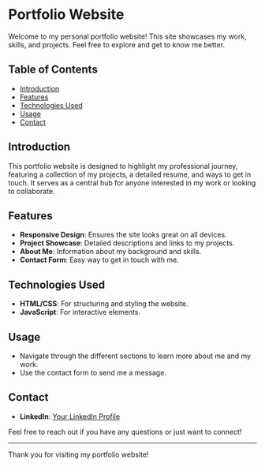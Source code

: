 # Portfolio Website

Welcome to my personal portfolio website! This site showcases my work, skills, and projects. Feel free to explore and get to know me better.

## Table of Contents

- [Introduction](#introduction)
- [Features](#features)
- [Technologies Used](#technologies-used)
- [Usage](#usage)
- [Contact](#contact)

## Introduction

This portfolio website is designed to highlight my professional journey, featuring a collection of my projects, a detailed resume, and ways to get in touch. It serves as a central hub for anyone interested in my work or looking to collaborate.

## Features

- **Responsive Design**: Ensures the site looks great on all devices.
- **Project Showcase**: Detailed descriptions and links to my projects.
- **About Me**: Information about my background and skills.
- **Contact Form**: Easy way to get in touch with me.

## Technologies Used

- **HTML/CSS**: For structuring and styling the website.
- **JavaScript**: For interactive elements.

## Usage

- Navigate through the different sections to learn more about me and my work.
- Use the contact form to send me a message.

## Contact

- **LinkedIn**: [Your LinkedIn Profile](https://www.linkedin.com/in/kylianbrault/)

Feel free to reach out if you have any questions or just want to connect!

---

Thank you for visiting my portfolio website!